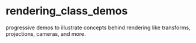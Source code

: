 # rendering_class_demos
progressive demos to illustrate concepts behind rendering like transforms, projections, cameras, and more.
